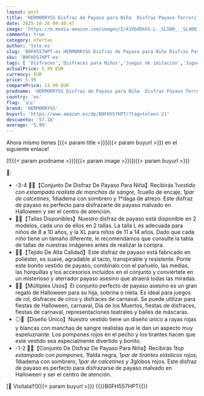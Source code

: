 ```yaml
---
layout: post
title: 'HERMORRYSS Disfraz de Payaso para Niña  Disfraz Payaso Terrorifico  Vestido de Payaso Malvado con Tirantes en Blanco y Negro  Traje con Tocado y Calcetines para Halloween  Cosplay  Modelo B  L '
date: 2025-10-26 09:40:47
image: 'https://m.media-amazon.com/images/I/41VbdQkhS-L._SL500_._SL400_.jpg'
comments: true
category: ofertas
author: 'tole.es'
slug: 'B0FH557HPT-es HERMORRYSS Disfraz de Payaso para Niña Disfraz Payaso...'
sku: 'B0FH557HPT-es'
tags: [ 'Disfraces','Disfraces para Niños','Juegos de imitación','Juguetes','Juguetes y juegos','halloween','hermorryss','🇪🇸', ]
actualPrice: 5.99 EUR
currency: EUR
price: 5.99
comparePrice: 13.99 EUR
prodname: 'HERMORRYSS Disfraz de Payaso para Niña  Disfraz Payaso Terrorifico  Vestido de Payaso Malvado con Tirantes en Blanco y Negro  Traje con Tocado y Calcetines para Halloween  Cosplay  Modelo B  L '
country: 'es'
flag: '🇪🇸'
brand: 'HERMORRYSS'
buyurl: 'https://www.amazon.es/dp/B0FH557HPT/?tag=tolees-21'
descuento: '57.18'
average: '5.99'
---
```


Ahora mismo tienes [{{< param title >}}]({{< param buyurl >}}) en el siguiente enlace!

[![{{< param prodname >}}]({{< param image >}})]({{< param buyurl >}})

🔎:

- -3-4 🤡🤡【Conjunto De Disfraz De Payaso Para Niña】Recibirás 1*vestido con estampado realista de manchas de sangre, 1*cuello de encaje, 1*par de calcetines, 1*diadema con sombrero y 1*daga de atrezo. Este disfraz de payaso es perfecto para disfrazarte de payaso malvado en Halloween y ser el centro de atención.
- 💝💝【Tallas Disponibles】Nuestro disfraz de payaso está disponible en 2 modelos, cada uno de ellos en 2 tallas. La talla L es adecuada para niños de 8 a 10 años, y la XL para niños de 11 a 14 años. Dado que cada niño tiene un tamaño diferente, le recomendamos que consulte la tabla de tallas de nuestras imágenes antes de realizar la compra.
- 🎈🎈【Tejido De Alta Calidad】Este disfraz de payaso está fabricado en poliéster, es suave, agradable al tacto, transpirable y resistente. Ponte este bonito vestido de payaso, combínalo con el pañuelo, las medias, las horquillas y los accesorios incluidos en el conjunto y conviértete en un misterioso y aterrador payaso asesino que atraerá todas las miradas.
- 🎁🎁【Múltiples Usos】El conjunto perfecto de payaso asesino es un gran regalo de Halloween para su hija, sobrina o nieta. Es ideal para juegos de rol, disfraces de circo y disfraces de carnaval. Se puede utilizar para fiestas de Halloween, carnaval, Día de los Muertos, fiestas de disfraces, fiestas de carnaval, representaciones teatrales y bailes de máscaras.
- ⚪🔴【Diseño Único】Nuestro vestido tiene un diseño único a rayas rojas y blancas con manchas de sangre realistas que le dan un aspecto muy espeluznante. Los pompones rojos en el pecho y los tirantes hacen que este vestido sea especialmente divertido y bonito.
- -1-2 🤡🤡【Conjunto De Disfraz De Payaso Para Niña】Recibirás 1*top estampado con pompones, 1*falda negra, 1*par de tirantes elásticos rojos, 1*diadema con sombrero, 1*par de calcetines y 3*globos rojos. Este disfraz de payaso es perfecto para disfrazarse de payaso malvado en Halloween y ser el centro de atención.

[🛒 Visítala!!!]({{< param buyurl >}})
{{<world>}}B0FH557HPT{{</world>}}
